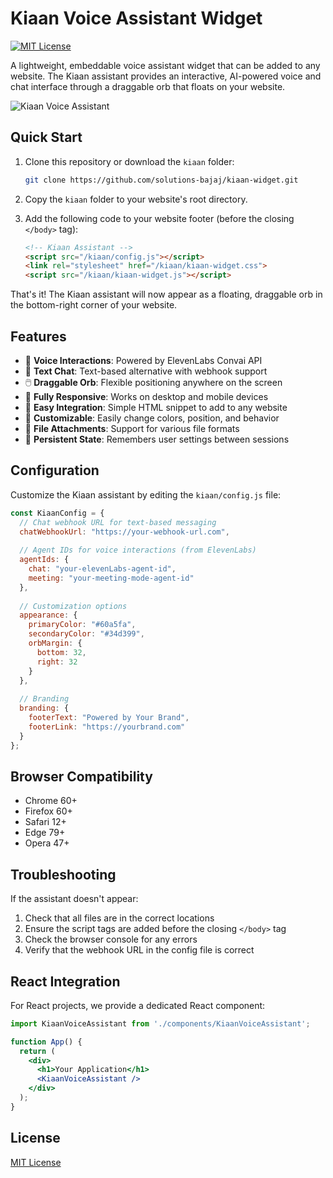 
# Kiaan Voice Assistant Widget

[![MIT License](https://img.shields.io/badge/License-MIT-blue.svg)](https://opensource.org/licenses/MIT)

A lightweight, embeddable voice assistant widget that can be added to any website. The Kiaan assistant provides an interactive, AI-powered voice and chat interface through a draggable orb that floats on your website.

![Kiaan Voice Assistant](https://placeholder-for-kiaan-screenshot.png)

## Quick Start

1. Clone this repository or download the `kiaan` folder:
   ```bash
   git clone https://github.com/solutions-bajaj/kiaan-widget.git
   ```

2. Copy the `kiaan` folder to your website's root directory.

3. Add the following code to your website footer (before the closing `</body>` tag):
   ```html
   <!-- Kiaan Assistant -->
   <script src="/kiaan/config.js"></script>
   <link rel="stylesheet" href="/kiaan/kiaan-widget.css">
   <script src="/kiaan/kiaan-widget.js"></script>
   ```

That's it! The Kiaan assistant will now appear as a floating, draggable orb in the bottom-right corner of your website.

## Features

- 🎤 **Voice Interactions**: Powered by ElevenLabs Convai API
- 💬 **Text Chat**: Text-based alternative with webhook support
- 🖱️ **Draggable Orb**: Flexible positioning anywhere on the screen
- 📱 **Fully Responsive**: Works on desktop and mobile devices
- 🔗 **Easy Integration**: Simple HTML snippet to add to any website
- 🎨 **Customizable**: Easily change colors, position, and behavior
- 📎 **File Attachments**: Support for various file formats
- 🔄 **Persistent State**: Remembers user settings between sessions

## Configuration

Customize the Kiaan assistant by editing the `kiaan/config.js` file:

```javascript
const KiaanConfig = {
  // Chat webhook URL for text-based messaging
  chatWebhookUrl: "https://your-webhook-url.com",
  
  // Agent IDs for voice interactions (from ElevenLabs)
  agentIds: {
    chat: "your-elevenLabs-agent-id",
    meeting: "your-meeting-mode-agent-id"
  },
  
  // Customization options
  appearance: {
    primaryColor: "#60a5fa",
    secondaryColor: "#34d399",
    orbMargin: {
      bottom: 32,
      right: 32
    }
  },
  
  // Branding
  branding: {
    footerText: "Powered by Your Brand",
    footerLink: "https://yourbrand.com"
  }
};
```

## Browser Compatibility

- Chrome 60+
- Firefox 60+
- Safari 12+
- Edge 79+
- Opera 47+

## Troubleshooting

If the assistant doesn't appear:
1. Check that all files are in the correct locations
2. Ensure the script tags are added before the closing `</body>` tag
3. Check the browser console for any errors
4. Verify that the webhook URL in the config file is correct

## React Integration

For React projects, we provide a dedicated React component:

```jsx
import KiaanVoiceAssistant from './components/KiaanVoiceAssistant';

function App() {
  return (
    <div>
      <h1>Your Application</h1>
      <KiaanVoiceAssistant />
    </div>
  );
}
```

## License

[MIT License](LICENSE)

